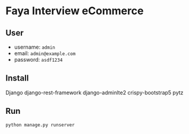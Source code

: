 
# Faya Interview eCommerce

## User
- username: `admin`
- email: `admin@example.com`
- password: `asdf1234`

## Install 
Django
django-rest-framework
django-adminlte2
crispy-bootstrap5
pytz


## Run
```sh
python manage.py runserver 
```
